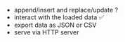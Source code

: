 
* append/insert and replace/update ?
* interact with the loaded data ✅
* export data as JSON or CSV
* serve via HTTP server
